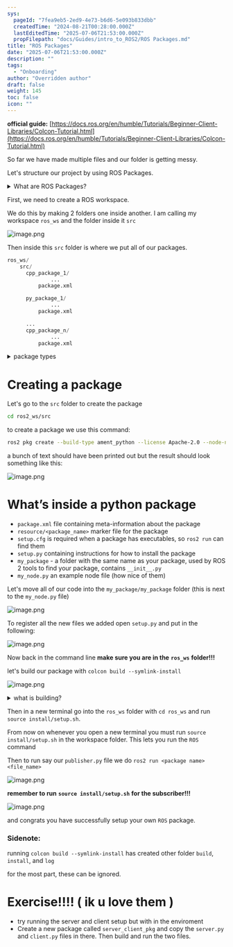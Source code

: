 ```yaml
---
sys:
  pageId: "7fea9eb5-2ed9-4e73-b6d6-5e093b833dbb"
  createdTime: "2024-08-21T00:28:00.000Z"
  lastEditedTime: "2025-07-06T21:53:00.000Z"
  propFilepath: "docs/Guides/intro_to_ROS2/ROS Packages.md"
title: "ROS Packages"
date: "2025-07-06T21:53:00.000Z"
description: ""
tags:
  - "Onboarding"
author: "Overridden author"
draft: false
weight: 145
toc: false
icon: ""
---
```


**official guide:** [https://docs.ros.org/en/humble/Tutorials/Beginner-Client-Libraries/Colcon-Tutorial.html](https://docs.ros.org/en/humble/Tutorials/Beginner-Client-Libraries/Colcon-Tutorial.html)

So far we have made multiple files and our folder is getting messy.

Let's structure our project by using ROS Packages.

<details>
      <summary>What are ROS Packages?</summary>
      ROS Packages are, as the name implies, packages of code that are highly sharable between ROS developers.
  </details>

First, we need to create a ROS workspace.

We do this by making 2 folders one inside another. I am calling my workspace `ros_ws` and the folder inside it `src`

![image.png](https://prod-files-secure.s3.us-west-2.amazonaws.com/d518164a-d88e-44d1-a4ee-3adb3bd8bce0/70706947-fd18-4537-a67b-e12946812d31/image.png?X-Amz-Algorithm=AWS4-HMAC-SHA256&X-Amz-Content-Sha256=UNSIGNED-PAYLOAD&X-Amz-Credential=ASIAZI2LB4662JUKIHHE%2F20250724%2Fus-west-2%2Fs3%2Faws4_request&X-Amz-Date=20250724T181310Z&X-Amz-Expires=3600&X-Amz-Security-Token=IQoJb3JpZ2luX2VjEAkaCXVzLXdlc3QtMiJHMEUCIQCtr5cIt2WDEhcfGTOFOLIv7RYj7Yyv0KSFM9wXVKNiKgIgDquYkw3iTYNrpCWNVGvcG%2BPEFvIc2QjyI2Bvt3WF1Nsq%2FwMIMhAAGgw2Mzc0MjMxODM4MDUiDDrCZYSAKCCZlSrD3CrcA%2BbZKsdf%2FvQKHCtS1N6bFM5Y5mAcwmNga%2FqdeBoa3qLLIA6RbyFg0GbSkSBDFfVIXfw2yNXXD2McAYBG%2F54uz7mouR%2F2lFiegTPZCzvUH55Oqt7PGO1Hyldv9vIuSKMrEDiUd2fxf3Y3crC6FIsZ2FuXI%2FlOH82czeLYt7lBYK%2FgEftzyqTXnXlkTEKOhxRj4Oh5EAuuR0%2Bd2%2FjaNM7iIRFTo8jkauPqWXjPxmylaXnX332aLpdzuEr%2FGTqCHgLdzDzrl7aZ3H4s0Vz7iuAL01dFhzTcO2EiV%2BGC41FwRCBJEUckmZ0N%2FQ2lxvRS8dezKgvmhF3DNt9tCH4c4FAg1U31%2FCoi5wQAhZO9tlhIVaIIeRosyuNwds06pBVBGUV7IsYVfE6RJp95euUKyBNmf95VTbpoDx62dWQBF0%2FeBGJOXNIW6RDhhZTUftwVIx7DSg6PR9LCiY1Ek2TLTp%2Blc07QGUCLMsR5xKjBk42ksgfcSnppJEWtco2%2Ffy0Yn6ZUmKfd7zwWkG39%2BYlRrhz%2Fm8w3NCWK%2Fm2xiUmfz8DUYjdxUcMJxQ5RFlI67H8dYvkwc72SwafRDvz1pzkaK8nVdLomi0vNC3L1ckwz6bbb7lpXc1nqkMRUxCyZwzyIMLTUicQGOqUBkxxxAb6qHoMXssXArCAYvyabcT4974VMw%2FdJZntFq0HmKnHjb4zQ3y17n0vzhMPTu7W7CL5HmoyZXXAKpqQSMFuFtUk0HDejuMMYKH%2BdOaUKLg3GMXTv1QpLq73w9e64HrDJMec7T4lysx87kW6MglRHpfunqMYBmRBW99rcstHFO%2B%2FXiuscmWTcqmHc36Wg49b8G8b69Ml026iLHH7MZGe%2BYr4O&X-Amz-Signature=ed7fbb8b5c226371278801a57d17c0d8d76284ee4ef6844e2a90992b426560b6&X-Amz-SignedHeaders=host&x-amz-checksum-mode=ENABLED&x-id=GetObject)

Then inside this `src` folder is where we put all of our packages.

```python
ros_ws/
    src/
      cpp_package_1/
		      ...
          package.xml

      py_package_1/
		      ...
          package.xml

      ...
      cpp_package_n/
		      ...
          package.xml

```

<details>

<summary>package types</summary>

packages can be either `C++` or python.

the intern file structure is different for each but for this guide we will stick to creating python packages

</details>

# Creating a package

Let's go to the `src` folder to create the package

```bash
cd ros2_ws/src
```

to create a package we use this command:

```bash
ros2 pkg create --build-type ament_python --license Apache-2.0 --node-name my_node my_package
```

a bunch of text should have been printed out but the result should look something like this:

![image.png](https://prod-files-secure.s3.us-west-2.amazonaws.com/d518164a-d88e-44d1-a4ee-3adb3bd8bce0/e6cf1e3f-8512-4a3e-b131-079f800bf3e8/image.png?X-Amz-Algorithm=AWS4-HMAC-SHA256&X-Amz-Content-Sha256=UNSIGNED-PAYLOAD&X-Amz-Credential=ASIAZI2LB4662JUKIHHE%2F20250724%2Fus-west-2%2Fs3%2Faws4_request&X-Amz-Date=20250724T181310Z&X-Amz-Expires=3600&X-Amz-Security-Token=IQoJb3JpZ2luX2VjEAkaCXVzLXdlc3QtMiJHMEUCIQCtr5cIt2WDEhcfGTOFOLIv7RYj7Yyv0KSFM9wXVKNiKgIgDquYkw3iTYNrpCWNVGvcG%2BPEFvIc2QjyI2Bvt3WF1Nsq%2FwMIMhAAGgw2Mzc0MjMxODM4MDUiDDrCZYSAKCCZlSrD3CrcA%2BbZKsdf%2FvQKHCtS1N6bFM5Y5mAcwmNga%2FqdeBoa3qLLIA6RbyFg0GbSkSBDFfVIXfw2yNXXD2McAYBG%2F54uz7mouR%2F2lFiegTPZCzvUH55Oqt7PGO1Hyldv9vIuSKMrEDiUd2fxf3Y3crC6FIsZ2FuXI%2FlOH82czeLYt7lBYK%2FgEftzyqTXnXlkTEKOhxRj4Oh5EAuuR0%2Bd2%2FjaNM7iIRFTo8jkauPqWXjPxmylaXnX332aLpdzuEr%2FGTqCHgLdzDzrl7aZ3H4s0Vz7iuAL01dFhzTcO2EiV%2BGC41FwRCBJEUckmZ0N%2FQ2lxvRS8dezKgvmhF3DNt9tCH4c4FAg1U31%2FCoi5wQAhZO9tlhIVaIIeRosyuNwds06pBVBGUV7IsYVfE6RJp95euUKyBNmf95VTbpoDx62dWQBF0%2FeBGJOXNIW6RDhhZTUftwVIx7DSg6PR9LCiY1Ek2TLTp%2Blc07QGUCLMsR5xKjBk42ksgfcSnppJEWtco2%2Ffy0Yn6ZUmKfd7zwWkG39%2BYlRrhz%2Fm8w3NCWK%2Fm2xiUmfz8DUYjdxUcMJxQ5RFlI67H8dYvkwc72SwafRDvz1pzkaK8nVdLomi0vNC3L1ckwz6bbb7lpXc1nqkMRUxCyZwzyIMLTUicQGOqUBkxxxAb6qHoMXssXArCAYvyabcT4974VMw%2FdJZntFq0HmKnHjb4zQ3y17n0vzhMPTu7W7CL5HmoyZXXAKpqQSMFuFtUk0HDejuMMYKH%2BdOaUKLg3GMXTv1QpLq73w9e64HrDJMec7T4lysx87kW6MglRHpfunqMYBmRBW99rcstHFO%2B%2FXiuscmWTcqmHc36Wg49b8G8b69Ml026iLHH7MZGe%2BYr4O&X-Amz-Signature=0dac9d96a2d0c8c833ac4a652f11ea6f8c08656712cbcbb6e1018c151cb395b2&X-Amz-SignedHeaders=host&x-amz-checksum-mode=ENABLED&x-id=GetObject)

# What’s inside a python package

- `package.xml` file containing meta-information about the package
- `resource/<package_name>` marker file for the package
- `setup.cfg` is required when a package has executables, so `ros2 run` can find them
- `setup.py` containing instructions for how to install the package
- `my_package` - a folder with the same name as your package, used by ROS 2 tools to find your package, contains `__init__.py`
- `my_node.py` an example node file (how nice of them)

Let's move all of our code into the `my_package/my_package` folder (this is next to the `my_node.py` file)

![image.png](https://prod-files-secure.s3.us-west-2.amazonaws.com/d518164a-d88e-44d1-a4ee-3adb3bd8bce0/9ce58f11-0da9-4d3e-b86d-506a9685d378/image.png?X-Amz-Algorithm=AWS4-HMAC-SHA256&X-Amz-Content-Sha256=UNSIGNED-PAYLOAD&X-Amz-Credential=ASIAZI2LB4662JUKIHHE%2F20250724%2Fus-west-2%2Fs3%2Faws4_request&X-Amz-Date=20250724T181310Z&X-Amz-Expires=3600&X-Amz-Security-Token=IQoJb3JpZ2luX2VjEAkaCXVzLXdlc3QtMiJHMEUCIQCtr5cIt2WDEhcfGTOFOLIv7RYj7Yyv0KSFM9wXVKNiKgIgDquYkw3iTYNrpCWNVGvcG%2BPEFvIc2QjyI2Bvt3WF1Nsq%2FwMIMhAAGgw2Mzc0MjMxODM4MDUiDDrCZYSAKCCZlSrD3CrcA%2BbZKsdf%2FvQKHCtS1N6bFM5Y5mAcwmNga%2FqdeBoa3qLLIA6RbyFg0GbSkSBDFfVIXfw2yNXXD2McAYBG%2F54uz7mouR%2F2lFiegTPZCzvUH55Oqt7PGO1Hyldv9vIuSKMrEDiUd2fxf3Y3crC6FIsZ2FuXI%2FlOH82czeLYt7lBYK%2FgEftzyqTXnXlkTEKOhxRj4Oh5EAuuR0%2Bd2%2FjaNM7iIRFTo8jkauPqWXjPxmylaXnX332aLpdzuEr%2FGTqCHgLdzDzrl7aZ3H4s0Vz7iuAL01dFhzTcO2EiV%2BGC41FwRCBJEUckmZ0N%2FQ2lxvRS8dezKgvmhF3DNt9tCH4c4FAg1U31%2FCoi5wQAhZO9tlhIVaIIeRosyuNwds06pBVBGUV7IsYVfE6RJp95euUKyBNmf95VTbpoDx62dWQBF0%2FeBGJOXNIW6RDhhZTUftwVIx7DSg6PR9LCiY1Ek2TLTp%2Blc07QGUCLMsR5xKjBk42ksgfcSnppJEWtco2%2Ffy0Yn6ZUmKfd7zwWkG39%2BYlRrhz%2Fm8w3NCWK%2Fm2xiUmfz8DUYjdxUcMJxQ5RFlI67H8dYvkwc72SwafRDvz1pzkaK8nVdLomi0vNC3L1ckwz6bbb7lpXc1nqkMRUxCyZwzyIMLTUicQGOqUBkxxxAb6qHoMXssXArCAYvyabcT4974VMw%2FdJZntFq0HmKnHjb4zQ3y17n0vzhMPTu7W7CL5HmoyZXXAKpqQSMFuFtUk0HDejuMMYKH%2BdOaUKLg3GMXTv1QpLq73w9e64HrDJMec7T4lysx87kW6MglRHpfunqMYBmRBW99rcstHFO%2B%2FXiuscmWTcqmHc36Wg49b8G8b69Ml026iLHH7MZGe%2BYr4O&X-Amz-Signature=377d2ff1d781e098ed1894b744fed5e2d3ceb87d6914f69bcdec4f595322f256&X-Amz-SignedHeaders=host&x-amz-checksum-mode=ENABLED&x-id=GetObject)

To register all the new files we added open `setup.py` and put in the following:

![image.png](https://prod-files-secure.s3.us-west-2.amazonaws.com/d518164a-d88e-44d1-a4ee-3adb3bd8bce0/1cd7c262-4cae-4496-9d75-c178537d24a2/image.png?X-Amz-Algorithm=AWS4-HMAC-SHA256&X-Amz-Content-Sha256=UNSIGNED-PAYLOAD&X-Amz-Credential=ASIAZI2LB4662JUKIHHE%2F20250724%2Fus-west-2%2Fs3%2Faws4_request&X-Amz-Date=20250724T181310Z&X-Amz-Expires=3600&X-Amz-Security-Token=IQoJb3JpZ2luX2VjEAkaCXVzLXdlc3QtMiJHMEUCIQCtr5cIt2WDEhcfGTOFOLIv7RYj7Yyv0KSFM9wXVKNiKgIgDquYkw3iTYNrpCWNVGvcG%2BPEFvIc2QjyI2Bvt3WF1Nsq%2FwMIMhAAGgw2Mzc0MjMxODM4MDUiDDrCZYSAKCCZlSrD3CrcA%2BbZKsdf%2FvQKHCtS1N6bFM5Y5mAcwmNga%2FqdeBoa3qLLIA6RbyFg0GbSkSBDFfVIXfw2yNXXD2McAYBG%2F54uz7mouR%2F2lFiegTPZCzvUH55Oqt7PGO1Hyldv9vIuSKMrEDiUd2fxf3Y3crC6FIsZ2FuXI%2FlOH82czeLYt7lBYK%2FgEftzyqTXnXlkTEKOhxRj4Oh5EAuuR0%2Bd2%2FjaNM7iIRFTo8jkauPqWXjPxmylaXnX332aLpdzuEr%2FGTqCHgLdzDzrl7aZ3H4s0Vz7iuAL01dFhzTcO2EiV%2BGC41FwRCBJEUckmZ0N%2FQ2lxvRS8dezKgvmhF3DNt9tCH4c4FAg1U31%2FCoi5wQAhZO9tlhIVaIIeRosyuNwds06pBVBGUV7IsYVfE6RJp95euUKyBNmf95VTbpoDx62dWQBF0%2FeBGJOXNIW6RDhhZTUftwVIx7DSg6PR9LCiY1Ek2TLTp%2Blc07QGUCLMsR5xKjBk42ksgfcSnppJEWtco2%2Ffy0Yn6ZUmKfd7zwWkG39%2BYlRrhz%2Fm8w3NCWK%2Fm2xiUmfz8DUYjdxUcMJxQ5RFlI67H8dYvkwc72SwafRDvz1pzkaK8nVdLomi0vNC3L1ckwz6bbb7lpXc1nqkMRUxCyZwzyIMLTUicQGOqUBkxxxAb6qHoMXssXArCAYvyabcT4974VMw%2FdJZntFq0HmKnHjb4zQ3y17n0vzhMPTu7W7CL5HmoyZXXAKpqQSMFuFtUk0HDejuMMYKH%2BdOaUKLg3GMXTv1QpLq73w9e64HrDJMec7T4lysx87kW6MglRHpfunqMYBmRBW99rcstHFO%2B%2FXiuscmWTcqmHc36Wg49b8G8b69Ml026iLHH7MZGe%2BYr4O&X-Amz-Signature=2d0ea049289b84bf58b3cf4df6b041cc28580b355935517f3ad6550753643819&X-Amz-SignedHeaders=host&x-amz-checksum-mode=ENABLED&x-id=GetObject)

Now back in the command line **make sure you are in the** **`ros_ws`** **folder!!!**

let's build our package with `colcon build --symlink-install`

![image.png](https://prod-files-secure.s3.us-west-2.amazonaws.com/d518164a-d88e-44d1-a4ee-3adb3bd8bce0/2f2a0d27-b173-48fd-b189-5f5c0ce65619/image.png?X-Amz-Algorithm=AWS4-HMAC-SHA256&X-Amz-Content-Sha256=UNSIGNED-PAYLOAD&X-Amz-Credential=ASIAZI2LB4662JUKIHHE%2F20250724%2Fus-west-2%2Fs3%2Faws4_request&X-Amz-Date=20250724T181310Z&X-Amz-Expires=3600&X-Amz-Security-Token=IQoJb3JpZ2luX2VjEAkaCXVzLXdlc3QtMiJHMEUCIQCtr5cIt2WDEhcfGTOFOLIv7RYj7Yyv0KSFM9wXVKNiKgIgDquYkw3iTYNrpCWNVGvcG%2BPEFvIc2QjyI2Bvt3WF1Nsq%2FwMIMhAAGgw2Mzc0MjMxODM4MDUiDDrCZYSAKCCZlSrD3CrcA%2BbZKsdf%2FvQKHCtS1N6bFM5Y5mAcwmNga%2FqdeBoa3qLLIA6RbyFg0GbSkSBDFfVIXfw2yNXXD2McAYBG%2F54uz7mouR%2F2lFiegTPZCzvUH55Oqt7PGO1Hyldv9vIuSKMrEDiUd2fxf3Y3crC6FIsZ2FuXI%2FlOH82czeLYt7lBYK%2FgEftzyqTXnXlkTEKOhxRj4Oh5EAuuR0%2Bd2%2FjaNM7iIRFTo8jkauPqWXjPxmylaXnX332aLpdzuEr%2FGTqCHgLdzDzrl7aZ3H4s0Vz7iuAL01dFhzTcO2EiV%2BGC41FwRCBJEUckmZ0N%2FQ2lxvRS8dezKgvmhF3DNt9tCH4c4FAg1U31%2FCoi5wQAhZO9tlhIVaIIeRosyuNwds06pBVBGUV7IsYVfE6RJp95euUKyBNmf95VTbpoDx62dWQBF0%2FeBGJOXNIW6RDhhZTUftwVIx7DSg6PR9LCiY1Ek2TLTp%2Blc07QGUCLMsR5xKjBk42ksgfcSnppJEWtco2%2Ffy0Yn6ZUmKfd7zwWkG39%2BYlRrhz%2Fm8w3NCWK%2Fm2xiUmfz8DUYjdxUcMJxQ5RFlI67H8dYvkwc72SwafRDvz1pzkaK8nVdLomi0vNC3L1ckwz6bbb7lpXc1nqkMRUxCyZwzyIMLTUicQGOqUBkxxxAb6qHoMXssXArCAYvyabcT4974VMw%2FdJZntFq0HmKnHjb4zQ3y17n0vzhMPTu7W7CL5HmoyZXXAKpqQSMFuFtUk0HDejuMMYKH%2BdOaUKLg3GMXTv1QpLq73w9e64HrDJMec7T4lysx87kW6MglRHpfunqMYBmRBW99rcstHFO%2B%2FXiuscmWTcqmHc36Wg49b8G8b69Ml026iLHH7MZGe%2BYr4O&X-Amz-Signature=d413fecb20b0df0f5b986188b871e9a4ca38f1d5f54da32ee77f3486454cba11&X-Amz-SignedHeaders=host&x-amz-checksum-mode=ENABLED&x-id=GetObject)

<details>

<summary>what is building?</summary>

if you are a CS major at Rose-Hulman you will learn the answer to this in CSSE132

but TLDR; is it combines all the code files into one program that can be run easily 

</details>

Then in a new terminal go into the `ros_ws` folder with `cd ros_ws` and run `source install/setup.sh`. 

From now on whenever you open a new terminal you must run `source install/setup.sh` in the workspace folder. This lets you run the `ROS` command

Then to run say our `publisher.py` file we do `ros2 run <package name> <file_name>`

![image.png](https://prod-files-secure.s3.us-west-2.amazonaws.com/d518164a-d88e-44d1-a4ee-3adb3bd8bce0/4f4b1219-3a44-4632-aa0a-ce3471699f59/image.png?X-Amz-Algorithm=AWS4-HMAC-SHA256&X-Amz-Content-Sha256=UNSIGNED-PAYLOAD&X-Amz-Credential=ASIAZI2LB4662JUKIHHE%2F20250724%2Fus-west-2%2Fs3%2Faws4_request&X-Amz-Date=20250724T181310Z&X-Amz-Expires=3600&X-Amz-Security-Token=IQoJb3JpZ2luX2VjEAkaCXVzLXdlc3QtMiJHMEUCIQCtr5cIt2WDEhcfGTOFOLIv7RYj7Yyv0KSFM9wXVKNiKgIgDquYkw3iTYNrpCWNVGvcG%2BPEFvIc2QjyI2Bvt3WF1Nsq%2FwMIMhAAGgw2Mzc0MjMxODM4MDUiDDrCZYSAKCCZlSrD3CrcA%2BbZKsdf%2FvQKHCtS1N6bFM5Y5mAcwmNga%2FqdeBoa3qLLIA6RbyFg0GbSkSBDFfVIXfw2yNXXD2McAYBG%2F54uz7mouR%2F2lFiegTPZCzvUH55Oqt7PGO1Hyldv9vIuSKMrEDiUd2fxf3Y3crC6FIsZ2FuXI%2FlOH82czeLYt7lBYK%2FgEftzyqTXnXlkTEKOhxRj4Oh5EAuuR0%2Bd2%2FjaNM7iIRFTo8jkauPqWXjPxmylaXnX332aLpdzuEr%2FGTqCHgLdzDzrl7aZ3H4s0Vz7iuAL01dFhzTcO2EiV%2BGC41FwRCBJEUckmZ0N%2FQ2lxvRS8dezKgvmhF3DNt9tCH4c4FAg1U31%2FCoi5wQAhZO9tlhIVaIIeRosyuNwds06pBVBGUV7IsYVfE6RJp95euUKyBNmf95VTbpoDx62dWQBF0%2FeBGJOXNIW6RDhhZTUftwVIx7DSg6PR9LCiY1Ek2TLTp%2Blc07QGUCLMsR5xKjBk42ksgfcSnppJEWtco2%2Ffy0Yn6ZUmKfd7zwWkG39%2BYlRrhz%2Fm8w3NCWK%2Fm2xiUmfz8DUYjdxUcMJxQ5RFlI67H8dYvkwc72SwafRDvz1pzkaK8nVdLomi0vNC3L1ckwz6bbb7lpXc1nqkMRUxCyZwzyIMLTUicQGOqUBkxxxAb6qHoMXssXArCAYvyabcT4974VMw%2FdJZntFq0HmKnHjb4zQ3y17n0vzhMPTu7W7CL5HmoyZXXAKpqQSMFuFtUk0HDejuMMYKH%2BdOaUKLg3GMXTv1QpLq73w9e64HrDJMec7T4lysx87kW6MglRHpfunqMYBmRBW99rcstHFO%2B%2FXiuscmWTcqmHc36Wg49b8G8b69Ml026iLHH7MZGe%2BYr4O&X-Amz-Signature=d585d85297ffad358cbc4347d8af58223064c38bd5148e237eaaee0d2dc95151&X-Amz-SignedHeaders=host&x-amz-checksum-mode=ENABLED&x-id=GetObject)

**remember to run** **`source install/setup.sh`** **for the subscriber!!!**

![image.png](https://prod-files-secure.s3.us-west-2.amazonaws.com/d518164a-d88e-44d1-a4ee-3adb3bd8bce0/02121119-dad4-49ec-8356-c956108b4243/image.png?X-Amz-Algorithm=AWS4-HMAC-SHA256&X-Amz-Content-Sha256=UNSIGNED-PAYLOAD&X-Amz-Credential=ASIAZI2LB4662JUKIHHE%2F20250724%2Fus-west-2%2Fs3%2Faws4_request&X-Amz-Date=20250724T181310Z&X-Amz-Expires=3600&X-Amz-Security-Token=IQoJb3JpZ2luX2VjEAkaCXVzLXdlc3QtMiJHMEUCIQCtr5cIt2WDEhcfGTOFOLIv7RYj7Yyv0KSFM9wXVKNiKgIgDquYkw3iTYNrpCWNVGvcG%2BPEFvIc2QjyI2Bvt3WF1Nsq%2FwMIMhAAGgw2Mzc0MjMxODM4MDUiDDrCZYSAKCCZlSrD3CrcA%2BbZKsdf%2FvQKHCtS1N6bFM5Y5mAcwmNga%2FqdeBoa3qLLIA6RbyFg0GbSkSBDFfVIXfw2yNXXD2McAYBG%2F54uz7mouR%2F2lFiegTPZCzvUH55Oqt7PGO1Hyldv9vIuSKMrEDiUd2fxf3Y3crC6FIsZ2FuXI%2FlOH82czeLYt7lBYK%2FgEftzyqTXnXlkTEKOhxRj4Oh5EAuuR0%2Bd2%2FjaNM7iIRFTo8jkauPqWXjPxmylaXnX332aLpdzuEr%2FGTqCHgLdzDzrl7aZ3H4s0Vz7iuAL01dFhzTcO2EiV%2BGC41FwRCBJEUckmZ0N%2FQ2lxvRS8dezKgvmhF3DNt9tCH4c4FAg1U31%2FCoi5wQAhZO9tlhIVaIIeRosyuNwds06pBVBGUV7IsYVfE6RJp95euUKyBNmf95VTbpoDx62dWQBF0%2FeBGJOXNIW6RDhhZTUftwVIx7DSg6PR9LCiY1Ek2TLTp%2Blc07QGUCLMsR5xKjBk42ksgfcSnppJEWtco2%2Ffy0Yn6ZUmKfd7zwWkG39%2BYlRrhz%2Fm8w3NCWK%2Fm2xiUmfz8DUYjdxUcMJxQ5RFlI67H8dYvkwc72SwafRDvz1pzkaK8nVdLomi0vNC3L1ckwz6bbb7lpXc1nqkMRUxCyZwzyIMLTUicQGOqUBkxxxAb6qHoMXssXArCAYvyabcT4974VMw%2FdJZntFq0HmKnHjb4zQ3y17n0vzhMPTu7W7CL5HmoyZXXAKpqQSMFuFtUk0HDejuMMYKH%2BdOaUKLg3GMXTv1QpLq73w9e64HrDJMec7T4lysx87kW6MglRHpfunqMYBmRBW99rcstHFO%2B%2FXiuscmWTcqmHc36Wg49b8G8b69Ml026iLHH7MZGe%2BYr4O&X-Amz-Signature=d122f0c076fa34024920ab4e873cfceb050d0d751e29ebc6d7d6a8dc0c17f881&X-Amz-SignedHeaders=host&x-amz-checksum-mode=ENABLED&x-id=GetObject)

and congrats you have successfully setup your own `ROS` package.

### Sidenote:

running `colcon build --symlink-install` has created other folder `build`, `install`, and `log`

for the most part, these can be ignored.

# Exercise!!!! ( ik u love them )

- try running the server and client setup but with in the enviroment
- Create a new package called `server_client_pkg` and copy the `server.py` and `client.py` files in there. Then build and run the two files.
